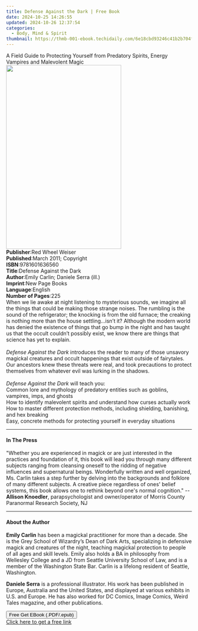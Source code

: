 ```yaml
---
title: Defense Against the Dark | Free Book
date: 2024-10-25 14:26:55
updated: 2024-10-26 12:37:54
categories:
  - Body, Mind & Spirit
thumbnail: https://thmb-001-ebook.techidaily.com/6e18cbd93246c41b2b704fc1b32025ff020ce23a1dc2cde399ed04814eafb046.jpg
---
```

<main id="book-container">
  <div class="flex flex-col">
    <div class="book-brief flex-1 py-6 px-4 sm:p-6 md:py-10 md:px-8">
      <!-- brief-->
      <div class="book-brief-main">
        A Field Guide to Protecting Yourself from Predatory Spirits, Energy
        Vampires and Malevolent Magic
      </div>
    </div>
    <div
      class="book-meta-info flex-1 grid gap-4 col-start-1 col-end-3 row-start-1 sm:mb-6 sm:grid-cols-4 lg:gap-6 lg:col-start-2 lg:row-end-6 lg:row-span-6 lg:mb-0"
    >
      <div
        class="book-meta-info-left place-content-center mt-4 p-4 text-sm leading-6 col-start-2 col-span-2 dark:text-slate-400"
      >
        <img
          class="w-full h-500 object-cover rounded-lg sm:h-255 sm:col-span-2 lg:col-span-full"
          src="https://img-001-ebook.techidaily.com/4306eada97e34e620c07a1ec40b7ee5b56bfcc970bad127abe604ac221756228.jpg"
          alt=""
          width="312"
          height="500"
        />
      </div>
      <div
        class="book-meta-info-right mt-2 col-start-1 row-start-2 col-span-3 self-center"
      >
        <!-- meta data  -->
        <div class="flex flex-col px-4 md:px-8">
          <div class="flex-1">
            <strong>Publisher</strong>:<span class="px-2"
              >Red Wheel Weiser</span
            >
          </div>
          <div class="flex-1">
            <strong>Published</strong>:<span class="px-2"
              >March 2011; Copyright</span
            >
          </div>
          <div class="flex-1">
            <strong>ISBN</strong>:<span class="px-2">9781601636560</span>
          </div>
          <div class="flex-1">
            <strong>Title</strong>:<span class="px-2"
              >Defense Against the Dark</span
            >
          </div>
          <div class="flex-1">
            <strong>Author</strong>:<span class="px-2"
              >Emily Carlin; Daniele Serra (ill.)</span
            >
          </div>
          <div class="flex-1">
            <strong>Imprint</strong>:<span class="px-2">New Page Books</span>
          </div>
          <div class="flex-1">
            <strong>Language</strong>:<span class="px-2">English</span>
          </div>
          <div class="flex-1">
            <strong>Number of Pages</strong>:<span class="px-2">225</span>
          </div>
        </div>
      </div>
    </div>
    <div class="book-description flex-1 py-6 px-4 sm:p-6 md:py-10 md:px-8">
      <div class="book-description-main">
        <div accordion-content="" id="description">
          When we lie awake at night listening to mysterious sounds, we imagine
          all the things that could be making those strange noises. The rumbling
          is the sound of the refrigerator; the knocking is from the old
          furnace; the creaking is nothing more than the house settling...isn’t
          it? Although the modern world has denied the existence of things that
          go bump in the night and has taught us that the occult couldn’t
          possibly exist, we know there are things that science has yet to
          explain.<br /><br /><i>Defense Against the Dark</i> introduces the
          reader to many of those unsavory magickal creatures and occult
          happenings that exist outside of fairytales. Our ancestors knew these
          threats were real, and took precautions to protect themselves from
          whatever evil was lurking in the shadows.<br /><br /><i
            >Defense Against the Dark</i
          >
          will teach you:<br />Common lore and mythology of predatory entities
          such as goblins, vampires, imps, and ghosts<br />How to identify
          malevolent spirits and understand how curses actually work<br />How to
          master different protection methods, including shielding, banishing,
          and hex breaking<br />Easy, concrete methods for protecting yourself
          in everyday situations
        </div>
        <div class="accordion-fader"></div>
      </div>
    </div>
    <div class="book-excerpts flex-1 py-6 px-4 sm:p-6 md:py-10 md:px-8">
      <!-- excerpts-->
      <div class="book-excerpts-main">
        <hr />
        <h4 class="placeholder placeholder-heading">
          <span>In The Press</span>
        </h4>
        <p>
          "Whether you are experienced in magick or are just interested in the
          practices and foundation of it, this book will lead you through many
          different subjects ranging from cleansing oneself to the ridding of
          negative influences and supernatural beings. Wonderfully written and
          well organized, Ms. Carlin takes a step further by delving into the
          backgrounds and folklore of many different subjects. A creative piece
          regardless of ones' belief systems, this book allows one to rethink
          beyond one's normal cognition." --<b>Allison Knoedler</b>,
          parapsychologist and owner/operator of Morris County Paranormal
          Research Society, NJ
        </p>
      </div>
    </div>
    <div class="book-about-author flex-1 py-6 px-4 sm:p-6 md:py-10 md:px-8">
      <!-- about author-->
      <div class="book-main-author-main">
        <hr />
        <h4 class="placeholder placeholder-heading">
          <span>About the Author</span>
        </h4>
        <p></p>
        <p>
          <b>Emily Carlin</b> has been a magickal practitioner for more than a
          decade. She is the Grey School of Wizardry’s Dean of Dark Arts,
          specializing in defensive magick and creatures of the night, teaching
          magickal protection to people of all ages and skill levels. Emily also
          holds a BA in philosophy from Wellesley College and a JD from Seattle
          University School of Law, and is a member of the Washington State Bar.
          Carlin is a lifelong resident of Seattle, Washington.
        </p>
        <p>
          <b>Daniele Serra</b> is a professional illustrator. His work has been
          published in Europe, Australia and the United States, and displayed at
          various exhibits in U.S. and Europe. He has also worked for DC Comics,
          Image Comics, Weird Tales magazine, and other publications.
        </p>
        <p></p>
      </div>
    </div>
    <div class="book-free-get flex-1 py-6 px-4 sm:p-6 md:py-10 md:px-8">
      <button
        id="btn-free-get"
        class="bg-blue-500 hover:bg-blue-700 text-white font-bold py-2 px-4 rounded"
      >
        Free Get EBook (.PDF/.epub)
      </button>
      <div id="countdown-display" class="px-2 text-lg mt-2"></div>
      <a
        id="free-link"
        class="hidden bg-blue-500 hover:bg-blue-700 text-white font-bold py-2 px-4 rounded"
        href="https://www.ebooks.com/en-us/book/209539765/defense-against-the-dark/emily-carlin/"
        target="_blank"
        >Click here to get a free link</a
      >
    </div>
    <script>
      let countdownTime = 0;
      let countdownInterval = null;
      document
        .getElementById('btn-free-get')
        .addEventListener('click', startCountdown);
      function startCountdown() {
        countdownTime = new Date().getTime() + 60000 * 3;
        countdownInterval = setInterval(updateCountdown, 1000);
        document.getElementById('btn-free-get').disabled = true;
        document
          .getElementById('btn-free-get')
          .classList.add('bg-gray-500', 'cursor-not-allowed');
      }
      function updateCountdown() {
        let currentTime = new Date().getTime();
        let timeLeft = countdownTime - currentTime;
        let secondsLeft = Math.floor(timeLeft / 1000);
        document.getElementById('countdown-display').innerHTML =
          `Remaining time: ${secondsLeft} seconds.`;
        if (secondsLeft <= 0) {
          clearInterval(countdownInterval);
          document.getElementById('btn-free-get').classList.add('hidden');
          document.getElementById('free-link').classList.remove('hidden');
          document.getElementById('countdown-display').innerHTML = '';
        }
      }
    </script>
  </div>
</main>
